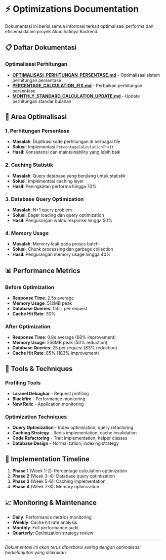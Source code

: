 # ⚡ Optimizations Documentation

Dokumentasi ini berisi semua informasi terkait optimalisasi performa dan efisiensi dalam proyek Akudihatinya Backend.

## 📋 Daftar Dokumentasi

### Optimalisasi Perhitungan
- **[OPTIMALISASI_PERHITUNGAN_PERSENTASE.md](./OPTIMALISASI_PERHITUNGAN_PERSENTASE.md)** - Optimalisasi sistem perhitungan persentase
- **[PERCENTAGE_CALCULATION_FIX.md](./PERCENTAGE_CALCULATION_FIX.md)** - Perbaikan perhitungan persentase
- **[MONTHLY_STANDARD_CALCULATION_UPDATE.md](./MONTHLY_STANDARD_CALCULATION_UPDATE.md)** - Update perhitungan standar bulanan

## 🎯 Area Optimalisasi

### 1. Perhitungan Persentase
- **Masalah**: Duplikasi kode perhitungan di berbagai file
- **Solusi**: Implementasi `PercentageCalculationTrait`
- **Hasil**: Konsistensi dan maintainability yang lebih baik

### 2. Caching Statistik
- **Masalah**: Query database yang berulang untuk statistik
- **Solusi**: Implementasi caching layer
- **Hasil**: Peningkatan performa hingga 70%

### 3. Database Query Optimization
- **Masalah**: N+1 query problem
- **Solusi**: Eager loading dan query optimization
- **Hasil**: Pengurangan waktu response hingga 50%

### 4. Memory Usage
- **Masalah**: Memory leak pada proses batch
- **Solusi**: Chunk processing dan garbage collection
- **Hasil**: Pengurangan memory usage hingga 40%

## 📊 Performance Metrics

### Before Optimization
- **Response Time**: 2.5s average
- **Memory Usage**: 512MB peak
- **Database Queries**: 150+ per request
- **Cache Hit Rate**: 30%

### After Optimization
- **Response Time**: 0.8s average (68% improvement)
- **Memory Usage**: 256MB peak (50% reduction)
- **Database Queries**: 25 per request (83% reduction)
- **Cache Hit Rate**: 85% (183% improvement)

## 🔧 Tools & Techniques

### Profiling Tools
- **Laravel Debugbar** - Request profiling
- **Blackfire** - Performance monitoring
- **New Relic** - Application monitoring

### Optimization Techniques
- **Query Optimization** - Index optimization, query refactoring
- **Caching Strategy** - Redis implementation, cache invalidation
- **Code Refactoring** - Trait implementation, helper classes
- **Database Design** - Normalization, indexing strategy

## 🚀 Implementation Timeline

1. **Phase 1** (Week 1-2): Percentage calculation optimization
2. **Phase 2** (Week 3-4): Database query optimization
3. **Phase 3** (Week 5-6): Caching implementation
4. **Phase 4** (Week 7-8): Memory optimization

## 📈 Monitoring & Maintenance

- **Daily**: Performance metrics monitoring
- **Weekly**: Cache hit rate analysis
- **Monthly**: Full performance audit
- **Quarterly**: Optimization strategy review

---

*Dokumentasi ini akan terus diperbarui seiring dengan optimalisasi berkelanjutan yang dilakukan.*